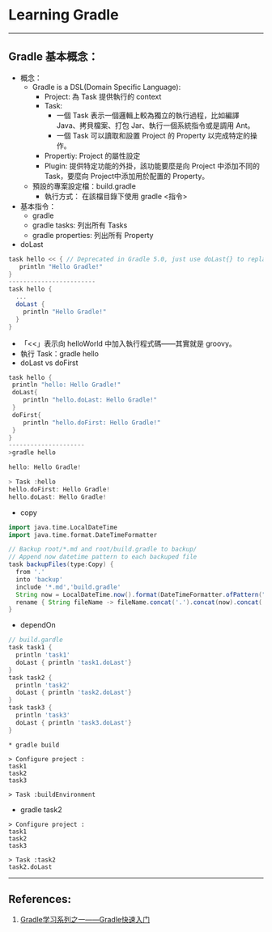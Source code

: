 # Learning Gradle
----------------------------
## Gradle 基本概念：
* 概念：
  * Gradle is a DSL(Domain Specific Language):
    * Project: 為 Task 提供執行的 context
    * Task: 
      * 一個 Task 表示一個邏輯上較為獨立的執行過程，比如編譯 Java、拷貝檔案、打包 Jar、執行一個系統指令或是調用 Ant。
      * 一個 Task 可以讀取和設置 Project 的 Property 以完成特定的操作。
    * Propertiy: Project 的屬性設定
    * Plugin: 提供特定功能的外掛，該功能要麼是向 Project 中添加不同的 Task，要麼向 Project中添加用於配置的 Property。
  * 預設的專案設定檔：build.gradle
    * 執行方式： 在該檔目錄下使用 gradle <指令>
* 基本指令：
  * gradle
  * gradle tasks: 列出所有 Tasks
  * gradle properties: 列出所有 Property
* doLast
```groovy
task hello << { // Deprecated in Gradle 5.0, just use doLast{} to replace it.
   println "Hello Gradle!"
}
------------------------
task hello {
  ...
  doLast {
    println "Hello Gradle!"
  }
}
```
  * 「<<」表示向 helloWorld 中加入執行程式碼——其實就是 groovy。
  * 執行 Task：gradle hello
* doLast vs doFirst
```groovy
task hello {
 println "hello: Hello Gradle!"
 doLast{
	println "hello.doLast: Hello Gradle!"
 }
 doFirst{
	println "hello.doFirst: Hello Gradle!"
 }
}
---------------------
>gradle hello

hello: Hello Gradle!

> Task :hello
hello.doFirst: Hello Gradle!
hello.doLast: Hello Gradle!
```
* copy
```groovy
import java.time.LocalDateTime
import java.time.format.DateTimeFormatter

// Backup root/*.md and root/build.gradle to backup/
// Append now datetime pattern to each backuped file
task backupFiles(type:Copy) {
  from '.'
  into 'backup'
  include '*.md','build.gradle'
  String now = LocalDateTime.now().format(DateTimeFormatter.ofPattern("yyyyMMdd-HHmmss"))
  rename { String fileName -> fileName.concat('.').concat(now).concat('.').concat('bk') }  
}
```
* dependOn
```groovy
// build.gardle
task task1 {
  println 'task1'
  doLast { println 'task1.doLast'}
}
task task2 {
  println 'task2'
  doLast { println 'task2.doLast'}
}
task task3 {
  println 'task3'
  doLast { println 'task3.doLast'}
}
```

    * gradle build
  ```text
  > Configure project :
  task1
  task2
  task3

  > Task :buildEnvironment
  ```
  * gradle task2
  ```
  > Configure project :
  task1
  task2
  task3

  > Task :task2
  task2.doLast
  ```
----------------------------
## References:
1. [Gradle学习系列之一——Gradle快速入门](https://www.cnblogs.com/davenkin/p/gradle-learning-1.html)
